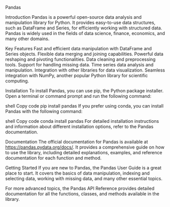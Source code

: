 Pandas


Introduction
Pandas is a powerful open-source data analysis and manipulation library for Python. It provides easy-to-use data structures, such as DataFrame and Series, for efficiently working with structured data. Pandas is widely used in the fields of data science, finance, economics, and many other domains.


Key Features
Fast and efficient data manipulation with DataFrame and Series objects.
Flexible data merging and joining capabilities.
Powerful data reshaping and pivoting functionalities.
Data cleaning and preprocessing tools.
Support for handling missing data.
Time series data analysis and manipulation.
Integration with other libraries for data visualization.
Seamless integration with NumPy, another popular Python library for scientific computing.


Installation
To install Pandas, you can use pip, the Python package installer. Open a terminal or command prompt and run the following command:

shell
Copy code
pip install pandas
If you prefer using conda, you can install Pandas with the following command:

shell
Copy code
conda install pandas
For detailed installation instructions and information about different installation options, refer to the Pandas documentation.


Documentation
The official documentation for Pandas is available at https://pandas.pydata.org/docs/. It provides a comprehensive guide on how to use the library, including detailed explanations, examples, and reference documentation for each function and method.

Getting Started
If you are new to Pandas, the Pandas User Guide is a great place to start. It covers the basics of data manipulation, indexing and selecting data, working with missing data, and many other essential topics.

For more advanced topics, the Pandas API Reference provides detailed documentation for all the functions, classes, and methods available in the library.
